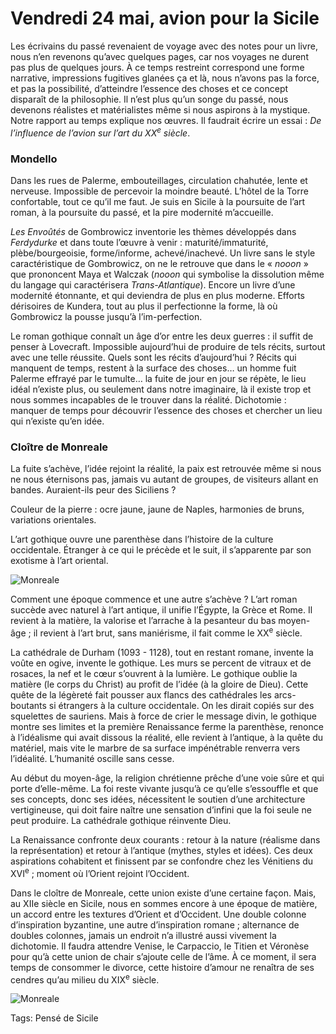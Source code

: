 # Vendredi 24 mai, avion pour la Sicile

Les écrivains du passé revenaient de voyage avec des notes pour un livre, nous n’en revenons qu’avec quelques pages, car nos voyages ne durent pas plus de quelques jours. À ce temps restreint correspond une forme narrative, impressions fugitives glanées ça et là, nous n’avons pas la force, et pas la possibilité, d’atteindre l’essence des choses et ce concept disparaît de la philosophie. Il n’est plus qu’un songe du passé, nous devenons réalistes et matérialistes même si nous aspirons à la mystique. Notre rapport au temps explique nos œuvres. Il faudrait écrire un essai : *De l’influence de l’avion sur l’art du XX<sup>e</sup> siècle*.

### Mondello

Dans les rues de Palerme, embouteillages, circulation chahutée, lente et nerveuse. Impossible de percevoir la moindre beauté. L’hôtel de la Torre confortable, tout ce qu’il me faut. Je suis en Sicile à la poursuite de l’art roman, à la poursuite du passé, et la pire modernité m’accueille.

*Les Envoûtés* de Gombrowicz inventorie les thèmes développés dans *Ferdydurke* et dans toute l’œuvre à venir : maturité/immaturité, plèbe/bourgeoisie, forme/informe, achevé/inachevé. Un livre sans le style caractéristique de Gombrowicz, on ne le retrouve que dans le « *nooon* » que prononcent Maya et Walczak (*nooon* qui symbolise la dissolution même du langage qui caractérisera *Trans-Atlantique*). Encore un livre d’une modernité étonnante, et qui deviendra de plus en plus moderne. Efforts dérisoires de Kundera, tout au plus il perfectionne la forme, là où Gombrowicz la pousse jusqu’à l’im-perfection.

Le roman gothique connaît un âge d’or entre les deux guerres : il suffit de penser à Lovecraft. Impossible aujourd’hui de produire de tels récits, surtout avec une telle réussite. Quels sont les récits d’aujourd’hui ? Récits qui manquent de temps, restent à la surface des choses… un homme fuit Palerme effrayé par le tumulte… la fuite de jour en jour se répète, le lieu idéal n’existe plus, ou seulement dans notre imaginaire, là il existe trop et nous sommes incapables de le trouver dans la réalité. Dichotomie : manquer de temps pour découvrir l’essence des choses et chercher un lieu qui n’existe qu’en idée.

### Cloître de Monreale

La fuite s’achève, l’idée rejoint la réalité, la paix est retrouvée même si nous ne nous éternisons pas, jamais vu autant de groupes, de visiteurs allant en bandes. Auraient-ils peur des Siciliens ?

Couleur de la pierre : ocre jaune, jaune de Naples, harmonies de bruns, variations orientales.

L’art gothique ouvre une parenthèse dans l’histoire de la culture occidentale. Étranger à ce qui le précède et le suit, il s’apparente par son exotisme à l’art oriental.

![Monreale](http://tcrouzet.comhttps://tcrouzet.com/images_tc/2015/11/monreale.png)

Comment une époque commence et une autre s’achève ? L’art roman succède avec naturel à l’art antique, il unifie l’Égypte, la Grèce et Rome. Il revient à la matière, la valorise et l’arrache à la pesanteur du bas moyen-âge ; il revient à l’art brut, sans maniérisme, il fait comme le XX<sup>e</sup> siècle.

La cathédrale de Durham (1093 - 1128), tout en restant romane, invente la voûte en ogive, invente le gothique. Les murs se percent de vitraux et de rosaces, la nef et le cœur s’ouvrent à la lumière. Le gothique oublie la matière (le corps du Christ) au profit de l’idée (à la gloire de Dieu). Cette quête de la légèreté fait pousser aux flancs des cathédrales les arcs-boutants si étrangers à la culture occidentale. On les dirait copiés sur des squelettes de sauriens. Mais à force de crier le message divin, le gothique montre ses limites et la première Renaissance ferme la parenthèse, renonce à l’idéalisme qui avait dissous la réalité, elle revient à l’antique, à la quête du matériel, mais vite le marbre de sa surface impénétrable renverra vers l’idéalité. L’humanité oscille sans cesse.

Au début du moyen-âge, la religion chrétienne prêche d’une voie sûre et qui porte d’elle-même. La foi reste vivante jusqu’à ce qu’elle s’essouffle et que ses concepts, donc ses idées, nécessitent le soutien d’une architecture vertigineuse, qui doit faire naître une sensation d’infini que la foi seule ne peut produire. La cathédrale gothique réinvente Dieu.

La Renaissance confronte deux courants : retour à la nature (réalisme dans la représentation) et retour à l’antique (mythes, styles et idées). Ces deux aspirations cohabitent et finissent par se confondre chez les Vénitiens du XVI<sup>e</sup> ; moment où l’Orient rejoint l’Occident.

Dans le cloître de Monreale, cette union existe d’une certaine façon. Mais, au XIIe siècle en Sicile, nous en sommes encore à une époque de matière, un accord entre les textures d’Orient et d’Occident. Une double colonne d’inspiration byzantine, une autre d’inspiration romane ; alternance de doubles colonnes, jamais un endroit n’a illustré aussi vivement la dichotomie. Il faudra attendre Venise, le Carpaccio, le Titien et Véronèse pour qu’à cette union de chair s’ajoute celle de l’âme. À ce moment, il sera temps de consommer le divorce, cette histoire d’amour ne renaîtra de ses cendres qu’au milieu du XIX<sup>e</sup> siècle.

![Monreale](http://tcrouzet.comhttps://tcrouzet.com/images_tc/1996/05/monreale2.png)



Tags: Pensé de Sicile